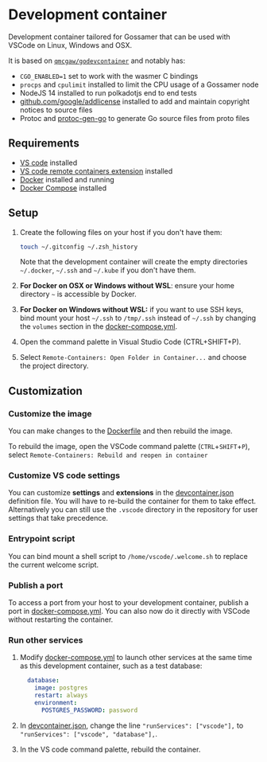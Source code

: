 # Development container

Development container tailored for Gossamer that can be used with VSCode on Linux, Windows and OSX.

It is based on [`qmcgaw/godevcontainer`](https://github.com/qdm12/godevcontainer) and notably has:

- `CGO_ENABLED=1` set to work with the wasmer C bindings
- `procps` and `cpulimit` installed to limit the CPU usage of a Gossamer node
- NodeJS 14 installed to run polkadotjs end to end tests
- [github.com/google/addlicense](https://github.com/google/addlicense) installed to add and maintain copyright notices to source files
- Protoc and [protoc-gen-go](google.golang.org/protobuf/cmd/protoc-gen-go) to generate Go source files from proto files

## Requirements

- [VS code](https://code.visualstudio.com/download) installed
- [VS code remote containers extension](https://marketplace.visualstudio.com/items?itemName=ms-vscode-remote.remote-containers) installed
- [Docker](https://www.docker.com/products/docker-desktop) installed and running
- [Docker Compose](https://docs.docker.com/compose/install/) installed

## Setup

1. Create the following files on your host if you don't have them:

    ```sh
    touch ~/.gitconfig ~/.zsh_history
    ```

    Note that the development container will create the empty directories `~/.docker`, `~/.ssh` and `~/.kube` if you don't have them.

1. **For Docker on OSX or Windows without WSL**: ensure your home directory `~` is accessible by Docker.
1. **For Docker on Windows without WSL:** if you want to use SSH keys, bind mount your host `~/.ssh` to `/tmp/.ssh` instead of `~/.ssh` by changing the `volumes` section in the [docker-compose.yml](docker-compose.yml).
1. Open the command palette in Visual Studio Code (CTRL+SHIFT+P).
1. Select `Remote-Containers: Open Folder in Container...` and choose the project directory.

## Customization

### Customize the image

You can make changes to the [Dockerfile](Dockerfile) and then rebuild the image.

To rebuild the image, open the VSCode command palette (`CTRL`+`SHIFT`+`P`), select `Remote-Containers: Rebuild and reopen in container`

### Customize VS code settings

You can customize **settings** and **extensions** in the [devcontainer.json](devcontainer.json) definition file. You will have to re-build the container for them to take effect. Alternatively you can still use the `.vscode` directory in the repository for user settings that take precedence.

### Entrypoint script

You can bind mount a shell script to `/home/vscode/.welcome.sh` to replace the current welcome script.

### Publish a port

To access a port from your host to your development container, publish a port in [docker-compose.yml](docker-compose.yml). You can also now do it directly with VSCode without restarting the container.

### Run other services

1. Modify [docker-compose.yml](docker-compose.yml) to launch other services at the same time as this development container, such as a test database:

    ```yml
      database:
        image: postgres
        restart: always
        environment:
          POSTGRES_PASSWORD: password
    ```

1. In [devcontainer.json](devcontainer.json), change the line `"runServices": ["vscode"],` to `"runServices": ["vscode", "database"],`.
1. In the VS code command palette, rebuild the container.
